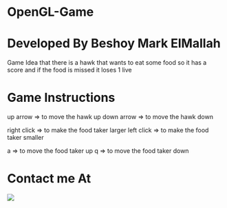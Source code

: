# OpenGL-Game
# Developed By Beshoy Mark ElMallah

Game Idea that there is a hawk that wants to eat some food so it has a score and if the food is missed it loses 1 live

# Game Instructions
up arrow => to move the hawk up
down arrow => to move the hawk down

right click => to make the food taker larger
left click => to make the food taker smaller

a => to move the food taker up
q => to move the food taker down





# Contact me At
<img src="https://img.shields.io/badge/Facebook-1877F2?style=for-the-badge&logo=facebook&logoColor=white" />
